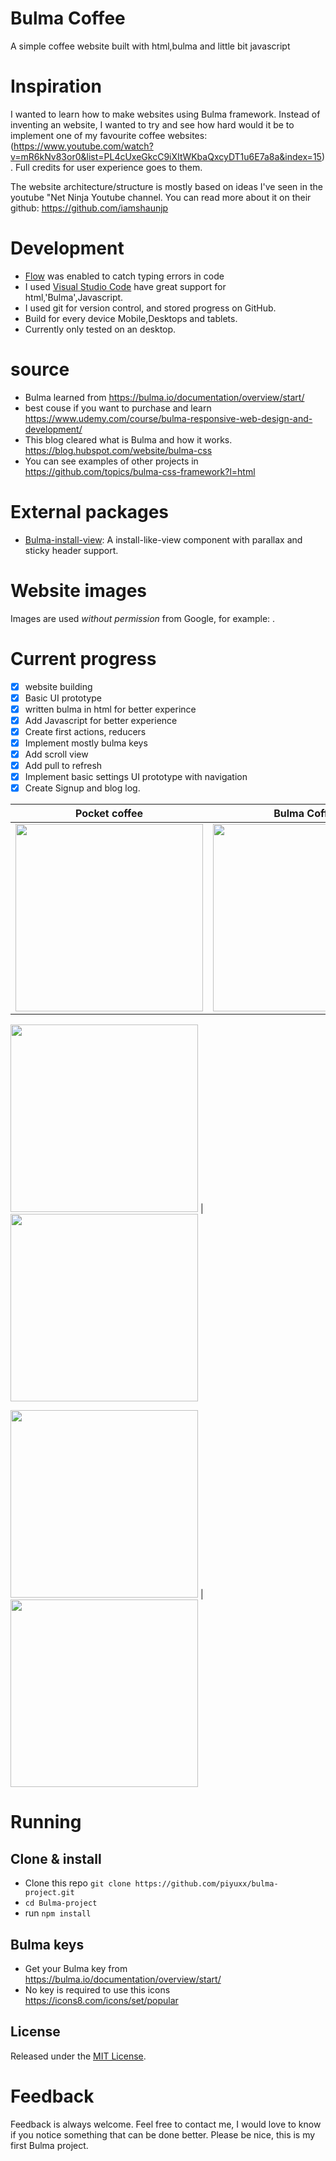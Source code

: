 # Bulma Coffee
A simple coffee website built with html,bulma and little bit javascript

# Inspiration
I wanted to learn how to make websites using Bulma framework. Instead of inventing an website, I wanted to try and see how hard would it be to implement one of my favourite coffee websites: (https://www.youtube.com/watch?v=mR6kNv83or0&list=PL4cUxeGkcC9iXItWKbaQxcyDT1u6E7a8a&index=15). Full credits for user experience goes to them.

The website architecture/structure is mostly based on ideas I've seen in the youtube "Net Ninja Youtube channel. You can read more about it on their github: https://github.com/iamshaunjp 

# Development 
+ [Flow](https://github.com/jgthms/bulma) was enabled to catch typing errors in  code
+ I used  [Visual Studio Code](https://code.visualstudio.com/) have great support for html,'Bulma',Javascript.
+ I used git for version control, and stored progress on GitHub.
+ Build for every device Mobile,Desktops and tablets.
+ Currently only tested on an desktop.

# source
+ Bulma learned from https://bulma.io/documentation/overview/start/
+ best couse if you want to purchase and learn https://www.udemy.com/course/bulma-responsive-web-design-and-development/
+ This blog cleared what is Bulma and how it works. https://blog.hubspot.com/website/bulma-css
+ You can see examples of other projects in https://github.com/topics/bulma-css-framework?l=html 

# External packages
+ [Bulma-install-view](https://www.npmjs.com/package/bulma): A install-like-view component with parallax and sticky header support. 


# Website images
Images are used _without permission_ from Google, for example: [](https://www.google.com.au/?gws_rd=ssl#safe=active&q=Canberra+weather).

# Current progress
- [x] website building
- [x] Basic UI prototype
- [x] written bulma in html for better experince
- [x] Add Javascript for better experience
- [x] Create first actions, reducers
- [x] Implement mostly bulma keys
- [x] Add scroll view 
- [x] Add pull to refresh
- [x] Implement basic settings UI prototype with navigation
- [x] Create Signup and blog log.

Pocket coffee | Bulma Coffee
-------------- | --------------
<img src="https://user-images.githubusercontent.com/116199827/213802629-1ad6bf80-8fc1-46df-9ebc-bc173d7a762f.png" width="300"> | <img src="https://user-images.githubusercontent.com/116199827/213803497-8cb4ca83-14e0-4996-bb4d-272db1dfe025.png" width="300">



<img src="https://user-images.githubusercontent.com/116199827/213802734-7812262c-f90a-4198-8a45-7865cdc11b79.png" width="300"> | <img src="https://user-images.githubusercontent.com/116199827/213803531-cac7a00c-6a3b-4f55-b872-dbab39065f25.png" width="300">



<img src="https://user-images.githubusercontent.com/116199827/213802794-a5f62575-51e6-4628-a02a-cef352dcac6a.png" width="300"> | <img src="https://user-images.githubusercontent.com/116199827/213803497-8cb4ca83-14e0-4996-bb4d-272db1dfe025.png" width="300">


# Running

## Clone & install

+ Clone this repo `git clone https://github.com/piyuxx/bulma-project.git`
+ `cd Bulma-project`
+ run `npm install`

## Bulma keys
+ Get your Bulma key from https://bulma.io/documentation/overview/start/
+ No key is required to use this icons https://icons8.com/icons/set/popular

## License

Released under the [MIT License](http://opensource.org/licenses/MIT).

# Feedback

Feedback is always welcome. Feel free to contact me, I would love to know if you notice something that can be done better. Please be nice, this is my first Bulma project.
